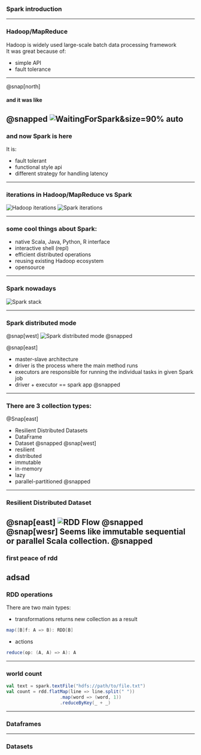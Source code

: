 ### Spark introduction

---
### Hadoop/MapReduce

Hadoop is widely used large-scale batch data processing framework  
It was great because of:
* simple API
* fault tolerance
---
@snap[north]
#### and it was like
@snapped
![WaitingForSpark](images/endless-waiting.png)&size=90% auto
---
### and now Spark is here
It is:
* fault tolerant
* functional style api
* different strategy for handling latency
--- 
### iterations in Hadoop/MapReduce vs Spark
![Hadoop iterations](images/hadoop-iterations.png)
![Spark iterations](images/spark-iterations.png)

---
### some cool things about Spark: 
* native Scala, Java, Python, R interface   
* interactive shell (repl)    
* efficient distributed operations   
* reusing existing Hadoop ecosystem  
* opensource

--- 
### Spark nowadays
![Spark stack](images/spark-stack.png)

--- 
### Spark distributed mode
@snap[west]
![Spark distributed mode](images/spark-distributed-mode.png)
@snapped

@snap[east]
* master-slave architecture   
* driver is the process where the main method runs  
* executors are responsible for running the individual tasks in given Spark job
* driver + executor == spark app
@snapped
---
### There are 3 collection types:
@Snap[east]
* Resilient Distributed Datasets
* DataFrame
* Dataset
@snapped
@snap[west]
* resilient
* distributed
* immutable
* in-memory
* lazy
* parallel-partitioned
@snapped
--- 
### Resilient Distributed Dataset 
@snap[east]
![RDD Flow](images/rdd-flow.png)
@snapped
@snap[wesr]
Seems like immutable sequential or parallel Scala collection.
@snapped
---
### first peace of rdd
adsad
---
### RDD operations
There are two main types:
* transformations
returns new collection as a result
```scala
map([B]f: A => B): RDD[B]
```
* actions
```scala
reduce(op: (A, A) => A): A
```
---
### world count 
```scala
val text = spark.textFile("hdfs://path/to/file.txt")
val count = rdd.flatMap(line => line.split(" "))
                    .map(word => (word, 1))
                    .reduceByKey(_ + _)
```
---
### Dataframes
---
### Datasets